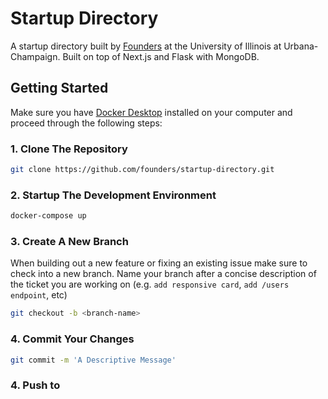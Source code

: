 # Startup Directory

A startup directory built by [Founders](https://founders.illiois.edu) at the University of Illinois at Urbana-Champaign. Built on top of Next.js and Flask with MongoDB.

## Getting Started

Make sure you have [Docker Desktop](https://www.docker.com/products/docker-desktop) installed on your computer and proceed through the following steps:

### 1. Clone The Repository

```bash
git clone https://github.com/founders/startup-directory.git
```

### 2. Startup The Development Environment

```bash
docker-compose up
```

### 3. Create A New Branch

When building out a new feature or fixing an existing issue make sure to check into a new branch. Name your branch after a concise description of the ticket you are working on (e.g. `add responsive card`, `add /users endpoint`, etc)

```bash
git checkout -b <branch-name>
```

### 4. Commit Your Changes

```bash
git commit -m 'A Descriptive Message'
```

### 4. Push to
